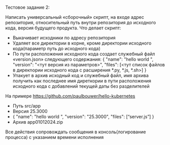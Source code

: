 Тестовое задание 2:

Написать универсальный «сборочный» скрипт, на входе адрес репозитория, относительный путь внутри репозитория до исходного кода, версия будущего продукта.
Что делает скрипт:
- Выкачивает исходники по адресу репозитория
- Удаляет все директории в корне, кроме директории исходного кода(параметр путь до исходного кода)
- По пути расположения исходного кода создает служебный файл «version.json» следующего содержания: { "name": "hello world ", "version": "<тут версия из параметров>", "files": [<тут список файлов в дирекnории исходного кода с расширения *.py, *.js, *.sh>] }
- Упакует в архив исходный код и служебный файл, имя архива получить как последнее имя диреткории в пути расположения исходного кода с добавлений текущей даты без разделителей
  
На примере https://github.com/paulbouwer/hello-kubernetes
- Путь src/app
- Версия 25.3000
- { "name": "hello world ", "version": "25.3000", "files": [“server.js”] }
- Архив app01012024.zip
  
Все действия сопровождать сообщения в консоль(логирование процесса) с указанием времени исполнения
